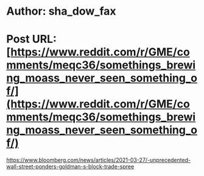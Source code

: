 # Author: sha_dow_fax
# Post URL: [https://www.reddit.com/r/GME/comments/meqc36/somethings_brewing_moass_never_seen_something_of/](https://www.reddit.com/r/GME/comments/meqc36/somethings_brewing_moass_never_seen_something_of/)


https://www.bloomberg.com/news/articles/2021-03-27/-unprecedented-wall-street-ponders-goldman-s-block-trade-spree